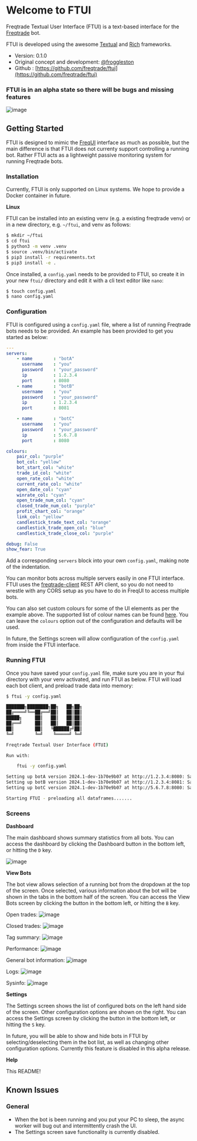 # Welcome to FTUI

Freqtrade Textual User Interface (FTUI) is a text-based interface for the 
[Freqtrade](https://github.com/freqtrade/freqtrade) bot.

FTUI is developed using the awesome [Textual](https://textual.textualize.io/) and
[Rich](https://rich.readthedocs.io/en/stable/introduction.html) frameworks.

- Version: 0.1.0
- Original concept and development: [@froggleston](https://github.com/froggleston)
- Github : [https://github.com/freqtrade/ftui](https://github.com/freqtrade/ftui)

### FTUI is in an alpha state so there will be bugs and missing features

![image](https://github.com/freqtrade/ftui/assets/1872302/60deca56-421b-436d-85e3-eea4befe4c37)

## Getting Started

FTUI is designed to mimic the [FreqUI](https://github.com/freqtrade/frequi) interface as
much as possible, but the main difference is that FTUI does not currenty support
controlling a running bot. Rather FTUI acts as a lightweight passive monitoring system
for running Freqtrade bots.

### Installation

Currently, FTUI is only supported on Linux systems. We hope to provide a Docker container
in future.

__Linux__

FTUI can be installed into an existing venv (e.g. a existing freqtrade venv) or in a 
new directory, e.g. `~/ftui`, and venv as follows:

```bash
$ mkdir ~/ftui
$ cd ftui
$ python3 -m venv .venv
$ source .venv/bin/activate
$ pip3 install -r requirements.txt
$ pip3 install -e .
```

Once installed, a `config.yaml` needs to be provided to FTUI, so create it in your new
`ftui/` directory and edit it with a cli text editor like `nano`:

```bash
$ touch config.yaml
$ nano config.yaml
```

### Configuration

FTUI is configured using a `config.yaml` file, where a list of running Freqtrade bots needs
to be provided. An example has been provided to get you started as below:

```yaml
---
servers:
    - name        : "botA"
      username    : "you"
      password    : "your_password"
      ip          : 1.2.3.4
      port        : 8080
    - name        : "botB"
      username    : "you"
      password    : "your_password"
      ip          : 1.2.3.4
      port        : 8081

    - name        : "botC"
      username    : "you"
      password    : "your_password"
      ip          : 5.6.7.8
      port        : 8080

colours:
    pair_col: "purple"
    bot_col: "yellow"
    bot_start_col: "white"
    trade_id_col: "white"
    open_rate_col: "white"
    current_rate_col: "white"
    open_date_col: "cyan"
    winrate_col: "cyan"
    open_trade_num_col: "cyan"
    closed_trade_num_col: "purple"
    profit_chart_col: "orange"
    link_col: "yellow"
    candlestick_trade_text_col: "orange"
    candlestick_trade_open_col: "blue"
    candlestick_trade_close_col: "purple"

debug: False
show_fear: True
```

Add a corresponding `servers` block into your own `config.yaml`, making note of the
indentation.

You can monitor bots across multiple servers easily in one FTUI interface. FTUI uses
the [freqtrade-client](https://pypi.org/project/freqtrade-client/) REST API client, so
you do not need to wrestle with any CORS setup as you have to do in FreqUI to access
multiple bots.

You can also set custom colours for some of the UI elements as per the example above. 
The supported list of colour names can be found 
[here](https://textual.textualize.io/api/color/#textual.color--named-colors). You can
leave the `colours` option out of the configuration and defaults will be used.

In future, the Settings screen will allow configuration of the `config.yaml` from inside the
FTUI interface.

### Running FTUI

Once you have saved your `config.yaml` file, make sure you are in your ftui directory with your 
venv activated, and run FTUI as below. FTUI will load each bot client, and preload trade data
into memory:

```bash
$ ftui -y config.yaml

███████╗████████╗██╗   ██╗██╗
██╔════╝╚══██╔══╝██║   ██║██║
█████╗     ██║   ██║   ██║██║
██╔══╝     ██║   ██║   ██║██║
██║        ██║   ╚██████╔╝██║
╚═╝        ╚═╝    ╚═════╝ ╚═╝

Freqtrade Textual User Interface (FTUI)

Run with:

    ftui -y config.yaml

Setting up botA version 2024.1-dev-1b70e9b07 at http://1.2.3.4:8080: SampleStrategy running dry_run 5m
Setting up botB version 2024.1-dev-1b70e9b07 at http://1.2.3.4:8081: SampleStrategy running dry_run 5m
Setting up botC version 2024.1-dev-1b70e9b07 at http://5.6.7.8:8080: SampleStrategy running dry_run 5m

Starting FTUI - preloading all dataframes.......
```

### Screens

__Dashboard__

The main dashboard shows summary statistics from all bots. You can access the dashboard by
clicking the Dashboard button in the bottom left, or hitting the `D` key.

![image](https://github.com/freqtrade/ftui/assets/1872302/53d9e2ca-1afd-4d0d-ace6-a7a5419a0397)

__View Bots__

The bot view allows selection of a running bot from the dropdown at the top of the screen.
Once selected, various information about the bot will be shown in the tabs in the bottom half
of the screen. You can access the View Bots screen by clicking the button in the bottom left,
or hitting the `B` key.

Open trades:
![image](https://github.com/freqtrade/ftui/assets/1872302/ac12cf57-2235-4215-9463-8072ef9d9f02)

Closed trades:
![image](https://github.com/freqtrade/ftui/assets/1872302/abdd62ef-f9dc-4eb3-b33e-05e4611141c5)

Tag summary:
![image](https://github.com/freqtrade/ftui/assets/1872302/906f644b-f203-45a3-b821-c7b0d25a01e7)

Performance:
![image](https://github.com/freqtrade/ftui/assets/1872302/16cce9a9-61f0-4caa-98f2-823b57a82ef8)

General bot information:
![image](https://github.com/freqtrade/ftui/assets/1872302/6e597102-59f2-4456-b321-f5ce787ab89d)

Logs:
![image](https://github.com/freqtrade/ftui/assets/1872302/1dcc8b43-7bd4-43ae-907f-0dc749a717ea)

Sysinfo:
![image](https://github.com/freqtrade/ftui/assets/1872302/b1377e21-03f8-47a1-92eb-11b523753ad7)


__Settings__

The Settings screen shows the list of configured bots on the left hand side of the screen.
Other configuration options are shown on the right. You can access the Settings
screen by clicking the button in the bottom left, or hitting the `S` key.

In future, you will be able to show and hide bots in FTUI by selecting/deselecting them 
in the bot list, as well as changing other configuration options. Currently this feature
is disabled in this alpha release.

__Help__

This README! 

## Known Issues

### General

- When the bot is been running and you put your PC to sleep, the async worker will bug out
  and intermittently crash the UI.
- The Settings screen save functionality is currently disabled.
